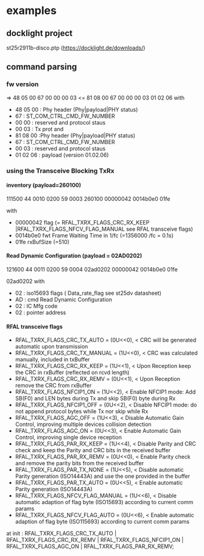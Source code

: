 # examples

## docklight project
st25r2911b-disco.ptp (https://docklight.de/downloads/)

## command parsing 

### fw version 
=> 48 05 00 67 00 00 00 03 
<= 81 08 00 67 00 00 00 03 01 02 06 
with 
- 48 05 00 : Phy header (Phy|payload|PHY status)
- 67 : ST_COM_CTRL_CMD_FW_NUMBER
- 00 00 : reserved and protocol staus 
- 00 03 : Tx prot 
and 
- 81 08 00 :Phy header (Phy|payload|PHY status) 
- 67 : ST_COM_CTRL_CMD_FW_NUMBER
- 00 03 : reserved and protocol staus 
- 01 02 06  : payload (version 01.02.06)

### using the  Transceive Blocking TxRx

#### inventory (payload=260100) 
111500 44 0010 0200 59 0003 260100 00000042 0014b0e0 01fe

with 
- 00000042 flag  (= RFAL_TXRX_FLAGS_CRC_RX_KEEP |RFAL_TXRX_FLAGS_NFCV_FLAG_MANUAL see RFAL transceive flags)
- 0014b0e0 fwt Frame Waiting Time in 1/fc  (=1356000 /fc = 0.1s)
- 01fe	 rxBufSize (=510) 	
   
#### Read Dynamic Configuration (payload = 02AD0202)
121600 44 0011 0200 59 0004 02ad0202 00000042 0014b0e0 01fe

02ad0202 with 
- 02 : iso15693 flags ( Data_rate_flag see st25dv datasheet)
- AD : cmd  Read Dynamic Configuration
- 02 : IC Mfg code 
- 02 : pointer address 

#### RFAL transceive flags 	
- RFAL_TXRX_FLAGS_CRC_TX_AUTO      = (0U<<0),   < CRC will be generated automatic upon transmission                                     
- RFAL_TXRX_FLAGS_CRC_TX_MANUAL    = (1U<<0),   < CRC was calculated manually, included in txBuffer                                     
- RFAL_TXRX_FLAGS_CRC_RX_KEEP      = (1U<<1),   < Upon Reception keep the CRC in rxBuffer (reflected on rcvd length)                    
- RFAL_TXRX_FLAGS_CRC_RX_REMV      = (0U<<1),   < Upon Reception remove the CRC from rxBuffer                                           
- RFAL_TXRX_FLAGS_NFCIP1_ON        = (1U<<2),   < Enable NFCIP1 mode: Add SB(F0) and LEN bytes during Tx and skip SB(F0) byte during Rx 
- RFAL_TXRX_FLAGS_NFCIP1_OFF       = (0U<<2),   < Disable NFCIP1 mode: do not append protocol bytes while Tx nor skip while Rx          
- RFAL_TXRX_FLAGS_AGC_OFF          = (1U<<3),   < Disable Automatic Gain Control, improving multiple devices collision detection        
- RFAL_TXRX_FLAGS_AGC_ON           = (0U<<3),   < Enable Automatic Gain Control, improving single device reception                      
- RFAL_TXRX_FLAGS_PAR_RX_KEEP      = (1U<<4),   < Disable Parity and CRC check and keep the Parity and CRC bits in the received buffer  
- RFAL_TXRX_FLAGS_PAR_RX_REMV      = (0U<<0),   < Enable Parity check and remove the parity bits from the received buffer               
- RFAL_TXRX_FLAGS_PAR_TX_NONE      = (1U<<5),   < Disable automatic Parity generation (ISO14443A) and use the one provided in the buffer
- RFAL_TXRX_FLAGS_PAR_TX_AUTO      = (0U<<5),   < Enable automatic Parity generation (ISO14443A)                                        
- RFAL_TXRX_FLAGS_NFCV_FLAG_MANUAL = (1U<<6),   < Disable automatic adaption of flag byte (ISO15693) according to current comm params   
- RFAL_TXRX_FLAGS_NFCV_FLAG_AUTO   = (0U<<6),   < Enable automatic adaption of flag byte (ISO115693) according to current comm params   

at init : RFAL_TXRX_FLAGS_CRC_TX_AUTO | RFAL_TXRX_FLAGS_CRC_RX_REMV | RFAL_TXRX_FLAGS_NFCIP1_ON | RFAL_TXRX_FLAGS_AGC_ON | RFAL_TXRX_FLAGS_PAR_RX_REMV;
